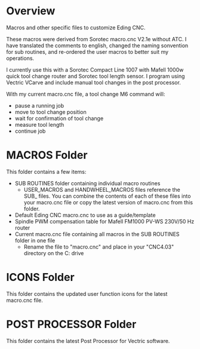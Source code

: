 # Overview
Macros and other specific files to customize Eding CNC.

These macros were derived from Sorotec macro.cnc V2.1e without ATC. I have translated the comments to english, changed the naming sonvention for sub routines, and re-ordered the user macros to better suit my operations. 

I currently use this with a Sorotec Compact Line 1007 with Mafell 1000w quick tool change router and Sorotec tool length sensor. I program using Vectric VCarve and include manual tool changes in the post processor. 

With my current macro.cnc file, a tool change M6 command will:
- pause a running job
- move to tool change position
- wait for confirmation of tool change
- measure tool length
- continue job

# MACROS Folder
This folder contains a few items:
- SUB ROUTINES folder containing individual macro routines
  - USER_MACROS and HANDWHEEL_MACROS files reference the SUB_ files. You can combine the contents of each of these files into your macro.cnc file or copy the latest version of macro.cnc from this folder.
- Default Eding CNC macro.cnc to use as a guide/template
- Spindle PWM compensation table for Mafell FM1000 PV-WS 230V/50 Hz router
- Current macro.cnc file containing all macros in the SUB ROUTINES folder in one file
  - Rename the file to "macro.cnc" and place in your "CNC4.03" directory on the C: drive

# ICONS Folder
This folder contains the updated user function icons for the latest macro.cnc file. 

# POST PROCESSOR Folder
This folder contains the latest Post Processor for Vectric software.
